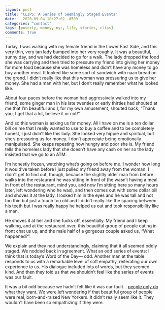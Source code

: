 ```yaml
---
layout: post
title: "CLIPS: A Series of Seemingly Staged Events"
date:   2020-09-04 18:27:02 -0500
categories: "contact"
tags: [poverty, money, nyc, life, stories, clips]
comments: true
---
```

Today, I was walking with my female friend in the Lower East Side, and this very thin, very tan lady bumped into her very roughly. It was a beautiful, sunny day, and we had decided to go for a walk. The lady dropped the food she was carrying and then tried to pressure my friend into giving her money for more food because she was homeless and didn’t have any money to go buy another meal. It looked like some sort of sandwich with naan bread on the grond. I didn’t really like that this woman was pressuring us to give her money. She had a man with her, but I don’t really remember what he looked like.<!-- more -->

About four paces before the woman had aggressively walked into my friend, some ginger man in his late twenties or early thirties had shouted at me that I’m beautiful and I, for my own amusement, shouted back, “Thank you, I get that a lot, believe it or not!”

And so this woman is asking us for money. All I have on me is a ten dollar bill on me that I really wanted to use to buy a coffee and to be completely honest, I just didn’t like this lady. She looked very hippie and spiritual, but she’s pressuring us for money. I don’t appreciate being emotionally manipulated. She keeps repeating how hungry and poor she is. My friend tells the homeless lady that she doesn’t have any cash on her so the lady insisted that we go to an ATM.

I’m honestly frozen, watching what’s going on before me. I wonder how long it would’ve taken before I just pulled my friend away from the woman. I didn't get to find out, though, because the slightly older man from before walks into the restaurant he was sitting in front of (he wasn’t having a meal in front of the restaurant, mind you, and now I’m sitting here so many hours later, left wondering who he was), and then comes out with some dollar bill and shoves it at the lady. I looked him in the eyes and he was tall and not too thin but just a touch too old and I didn’t really like the spacing between his teeth but I was really happy he helped us out and took responsibility like a man.

He shoves it at her and she fucks off, essentially. My friend and I keep walking, and at the restaurant over, this beautiful group of people eating in front chat us up, and the male half of a gorgeous couple asked us, “What happened?”.

We explain and they nod understandingly, claiming that it all seemed oddly staged. We nodded back in agreement. What an odd series of events: I think that is today’s Word of the Day— odd. Another man at the table responds to us with a remarkable level of soft empathy, reiterating our own experience to us. His dialogue included lots of words, but they seemed kind. And then they told us that we shouldn’t feel like the series of events was our fault.

It was a bit odd because we hadn’t felt like it was our fault... <a href="{{ base.url }}/contact/2020/06/09/mottos/" target="_blank">people only do what they want</a>. We were left wondering if that beautiful group of people were real, born-and-raised New Yorkers. It didn’t really seem like it. They wouldn't have been so empathizing if they were.